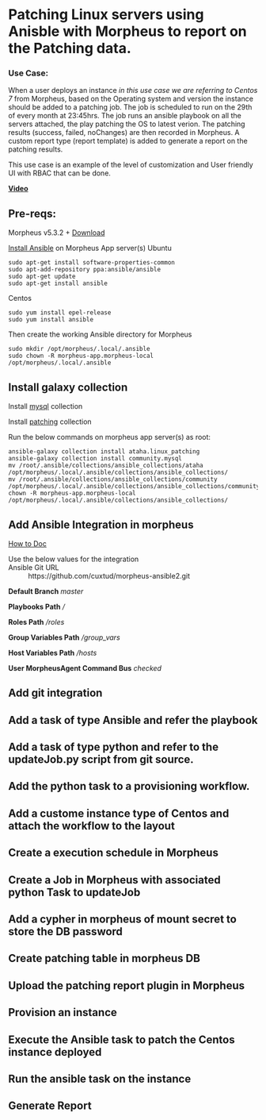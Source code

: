 # Patching Linux servers using Anisble with Morpheus to report on the Patching data.

### Use Case:
When a user deploys an instance *in this use case we are referring to Centos 7* from Morpheus, based on the Operating system and version the instance should be added to a patching job. The job is scheduled to run on the 29th of every month at 23:45hrs. The job runs an ansible playbook on all the servers attached, the play patching the OS to latest verion. The patching results (success, failed, noChanges) are then recorded in Morpheus. A custom report type (report template) is added to generate a report on the patching results.

This use case is an example of the level of customization and User friendly UI with RBAC that can be done.
 
**[Video](https://www.youtube.com/watch?v=iLDZZVEkkos)**

## Pre-reqs:
Morpheus v5.3.2 +
[Download](https://morpheushub.com/download)

[Install Ansible](https://docs.morpheusdata.com/en/latest/integration_guides/Automation/ansible.html#id1) on Morpheus App server(s)
Ubuntu
```
sudo apt-get install software-properties-common
sudo apt-add-repository ppa:ansible/ansible
sudo apt-get update
sudo apt-get install ansible
```
Centos
```
sudo yum install epel-release
sudo yum install ansible
```
Then create the working Ansible directory for Morpheus
```
sudo mkdir /opt/morpheus/.local/.ansible
sudo chown -R morpheus-app.morpheus-local /opt/morpheus/.local/.ansible
```
## Install galaxy collection 
Install [mysql](https://docs.ansible.com/ansible/latest/collections/community/mysql/mysql_query_module.html) collection

Install [patching](https://galaxy.ansible.com/ataha/linux_patching) collection

Run the below commands on morpheus app server(s) as root:
```
ansible-galaxy collection install ataha.linux_patching
ansible-galaxy collection install community.mysql
mv /root/.ansible/collections/ansible_collections/ataha /opt/morpheus/.local/.ansible/collections/ansible_collections/
mv /root/.ansible/collections/ansible_collections/community /opt/morpheus/.local/.ansible/collections/ansible_collections/community/
chown -R morpheus-app.morpheus-local /opt/morpheus/.local/.ansible/collections/ansible_collections/
```

## Add Ansible Integration in morpheus
[How to Doc](https://docs.morpheusdata.com/en/latest/integration_guides/Automation/ansible.html#add-ansible-integration)

<dl>Use the below values for the integration
    <dt>Ansible Git URL</dt> 
    <dd>https://github.com/cuxtud/morpheus-ansible2.git</dd>

**Default Branch** *master*

**Playbooks Path** */*

**Roles Path** */roles*

**Group Variables Path** */group_vars*

**Host Variables Path** */hosts*

**User MorpheusAgent Command Bus** *checked*
</dl>

## Add git integration 

## Add a task of type Ansible and refer the playbook

## Add a task of type python and refer to the updateJob.py script from git source. 

## Add the python task to a provisioning workflow.

## Add a custome instance type of Centos and attach the workflow to the layout

## Create a execution schedule in Morpheus 

## Create a Job in Morpheus with associated python Task to updateJob

## Add a cypher in morpheus of mount secret to store the DB password

## Create patching table in morpheus DB

## Upload the patching report plugin in Morpheus

## Provision an instance 

## Execute the Ansible task to patch the Centos instance deployed

## Run the ansible task on the instance

## Generate Report